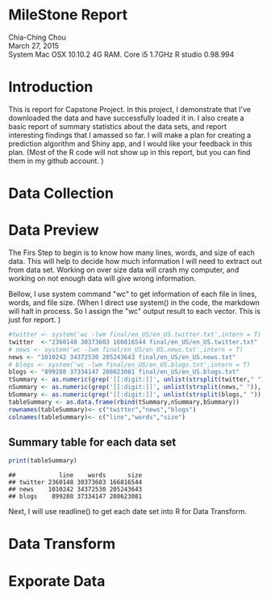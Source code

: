 # MileStone Report
Chia-Ching Chou  
March 27, 2015  
System Mac OSX 10.10.2 4G RAM. Core i5 1.7GHz
R studio 0.98.994 

# Introduction
This is report for Capstone Project. In this project, I demonstrate that I've downloaded the data and have successfully loaded it in. I also create a basic report of summary statistics about the data sets, and report interesting findings that I amassed so far. I will make a plan for creating a prediction algorithm and Shiny app, and I would like your feedback in this plan.
(Most of the R code will not show up in this report, but you can find them in my github account. )

# Data Collection


# Data Preview
The Firs Step to begin is to know how many lines, words, and size of each data. This will help to decide how much information I will need to extract out from data set. Working on over size data will crash my computer, and working on not enough data will give wrong information.

Bellow, I use system command "wc" to get information of each file in lines, words, and file size. (When I direct use system() in the code, the markdown will halt in process. So I assign the "wc" output result to each vector. This is just for report. )

```r
#twitter <- system('wc -lwm final/en_US/en_US.twitter.txt',intern = T)
twitter  <-"2360148 30373603 166816544 final/en_US/en_US.twitter.txt"
# news <- system('wc -lwm final/en_US/en_US.news.txt',intern = T)
news <- "1010242 34372530 205243643 final/en_US/en_US.news.txt"
# blogs <- system('wc -lwm final/en_US/en_US.blogs.txt',intern = T)
blogs <- "899288 37334147 208623081 final/en_US/en_US.blogs.txt"
tSummary <- as.numeric(grep('[[:digit:]]', unlist(strsplit(twitter," ")), value = T))
nSummary <- as.numeric(grep('[[:digit:]]', unlist(strsplit(news," ")), value = T))
bSummary <- as.numeric(grep('[[:digit:]]', unlist(strsplit(blogs," ")), value = T))
tableSummary <- as.data.frame(rbind(tSummary,nSummary,bSummary))
rownames(tableSummary)<- c("twitter","news","blogs")
colnames(tableSummary)<- c("line","words","size")
```

## Summary table for each data set 


```r
print(tableSummary)
```

```
##            line    words      size
## twitter 2360148 30373603 166816544
## news    1010242 34372530 205243643
## blogs    899288 37334147 208623081
```
Next, I will use readline() to get each date set into R for Data Transform.

# Data Transform


# Exporate Data







